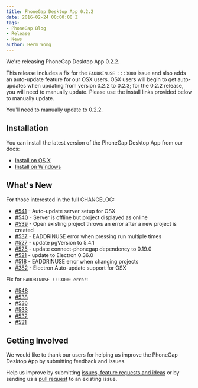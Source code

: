 ```yaml
---
title: PhoneGap Desktop App 0.2.2
date: 2016-02-24 00:00:00 Z
tags:
- PhoneGap Blog
- Release
- News
author: Herm Wong
---
```


We're releasing PhoneGap Desktop App 0.2.2.

This release includes a fix for the `EADDRINUSE :::3000` issue and also adds an auto-update feature for our OSX users. OSX users will begin to get auto-updates when updating from version 0.2.2 to 0.2.3; for the 0.2.2 release, you will need to manually update. Please use the install links provided below to manually update.

You'll need to manually update to 0.2.2.

## Installation

You can install the latest version of the PhoneGap Desktop App from our docs:

- [Install on OS X](http://docs.phonegap.com/references/desktop-app/install/mac/)
- [Install on Windows](http://docs.phonegap.com/references/desktop-app/install/win/)

## What's New

For those interested in the full CHANGELOG:

- [#541](https://github.com/phonegap/phonegap-app-desktop/issues/541) - Auto-update server setup for OSX
- [#540](https://github.com/phonegap/phonegap-app-desktop/issues/540) - Server is offline but project displayed as online
- [#539](https://github.com/phonegap/phonegap-app-desktop/issues/539) - Open existing project throws an error after a new project is created
- [#537](https://github.com/phonegap/phonegap-app-desktop/issues/537) - EADDRINUSE error when pressing run multiple times
- [#527](https://github.com/phonegap/phonegap-app-desktop/issues/527) - update pgVersion to 5.4.1
- [#525](https://github.com/phonegap/phonegap-app-desktop/issues/525) - update connect-phonegap dependency to 0.19.0
- [#521](https://github.com/phonegap/phonegap-app-desktop/issues/521) - update to Electron 0.36.0
- [#518](https://github.com/phonegap/phonegap-app-desktop/issues/518) - EADDRINUSE error when changing projects
- [#382](https://github.com/phonegap/phonegap-app-desktop/issues/382) - Electron Auto-update support for OSX

Fix for `EADDRINUSE :::3000 error`:

- [#548](https://github.com/phonegap/phonegap-app-desktop/issues/548)
- [#538](https://github.com/phonegap/phonegap-app-desktop/issues/538)
- [#536](https://github.com/phonegap/phonegap-app-desktop/issues/536)
- [#533](https://github.com/phonegap/phonegap-app-desktop/issues/533)
- [#532](https://github.com/phonegap/phonegap-app-desktop/issues/532)
- [#531](https://github.com/phonegap/phonegap-app-desktop/issues/531)

## Getting Involved

We would like to thank our users for helping us improve the PhoneGap Desktop App by submitting feedback and issues.

Help us improve by submitting [issues, feature requests and ideas](https://github.com/phonegap/phonegap-app-desktop/issues) or by sending us a [pull request](https://github.com/phonegap/phonegap-app-desktop) to an existing issue.
